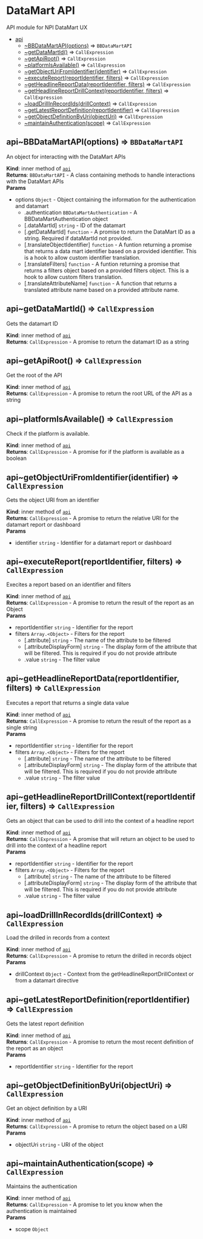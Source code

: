 <a name="npi-datamart.module_api"></a>

# DataMart API
API module for NPI DataMart UX


* [api](#npi-datamart.module_api)
    * [~BBDataMartAPI(options)](#npi-datamart.module_api..BBDataMartAPI) ⇒ <code>BBDataMartAPI</code>
    * [~getDataMartId()](#npi-datamart.module_api..getDataMartId) ⇒ <code>CallExpression</code>
    * [~getApiRoot()](#npi-datamart.module_api..getApiRoot) ⇒ <code>CallExpression</code>
    * [~platformIsAvailable()](#npi-datamart.module_api..platformIsAvailable) ⇒ <code>CallExpression</code>
    * [~getObjectUriFromIdentifier(identifier)](#npi-datamart.module_api..getObjectUriFromIdentifier) ⇒ <code>CallExpression</code>
    * [~executeReport(reportIdentifier, filters)](#npi-datamart.module_api..executeReport) ⇒ <code>CallExpression</code>
    * [~getHeadlineReportData(reportIdentifier, filters)](#npi-datamart.module_api..getHeadlineReportData) ⇒ <code>CallExpression</code>
    * [~getHeadlineReportDrillContext(reportIdentifier, filters)](#npi-datamart.module_api..getHeadlineReportDrillContext) ⇒ <code>CallExpression</code>
    * [~loadDrillInRecordIds(drillContext)](#npi-datamart.module_api..loadDrillInRecordIds) ⇒ <code>CallExpression</code>
    * [~getLatestReportDefinition(reportIdentifier)](#npi-datamart.module_api..getLatestReportDefinition) ⇒ <code>CallExpression</code>
    * [~getObjectDefinitionByUri(objectUri)](#npi-datamart.module_api..getObjectDefinitionByUri) ⇒ <code>CallExpression</code>
    * [~maintainAuthentication(scope)](#npi-datamart.module_api..maintainAuthentication) ⇒ <code>CallExpression</code>

<a name="npi-datamart.module_api..BBDataMartAPI"></a>

## api~BBDataMartAPI(options) ⇒ <code>BBDataMartAPI</code>
An object for interacting with the DataMart APIs

**Kind**: inner method of <code>[api](#npi-datamart.module_api)</code>  
**Returns**: <code>BBDataMartAPI</code> - A class containing methods to handle interactions with the DataMart APIs  
**Params**

- options <code>Object</code> - Object containing the information for the authentication and datamart
    - .authentication <code>BBDataMartAuthentication</code> - A BBDataMartAuthentication object
    - [.dataMartId] <code>string</code> - ID of the datamart
    - [.getDataMartId] <code>function</code> - A promise to return the DataMart ID as a string. Required if dataMartId not provided.
    - [.translateObjectIdentifier] <code>function</code> - A funtion returning a promise that returns a data mart identifier based on a provided identifier.  This is a hook to allow custom identifier translation.
    - [.translateFilters] <code>function</code> - A funtion returning a promise that returns a filters object based on a provided filters object.  This is a hook to allow custom filters translation.
    - [.translateAttributeName] <code>function</code> - A function that returns a translated attribute name based on a provided attribute name.

<a name="npi-datamart.module_api..getDataMartId"></a>

## api~getDataMartId() ⇒ <code>CallExpression</code>
Gets the datamart ID

**Kind**: inner method of <code>[api](#npi-datamart.module_api)</code>  
**Returns**: <code>CallExpression</code> - A promise to return the datamart ID as a string  
<a name="npi-datamart.module_api..getApiRoot"></a>

## api~getApiRoot() ⇒ <code>CallExpression</code>
Get the root of the API

**Kind**: inner method of <code>[api](#npi-datamart.module_api)</code>  
**Returns**: <code>CallExpression</code> - A promise to return the root URL of the API as a string  
<a name="npi-datamart.module_api..platformIsAvailable"></a>

## api~platformIsAvailable() ⇒ <code>CallExpression</code>
Check if the platform is available.

**Kind**: inner method of <code>[api](#npi-datamart.module_api)</code>  
**Returns**: <code>CallExpression</code> - A promise for if the platform is available as a boolean  
<a name="npi-datamart.module_api..getObjectUriFromIdentifier"></a>

## api~getObjectUriFromIdentifier(identifier) ⇒ <code>CallExpression</code>
Gets the object URI from an identifier

**Kind**: inner method of <code>[api](#npi-datamart.module_api)</code>  
**Returns**: <code>CallExpression</code> - A promise to return the relative URI for the datamart report or dashboard  
**Params**

- identifier <code>string</code> - Identifier for a datamart report or dashboard

<a name="npi-datamart.module_api..executeReport"></a>

## api~executeReport(reportIdentifier, filters) ⇒ <code>CallExpression</code>
Execites a report based on an identifier and filters

**Kind**: inner method of <code>[api](#npi-datamart.module_api)</code>  
**Returns**: <code>CallExpression</code> - A promise to return the result of the report as an Object  
**Params**

- reportIdentifier <code>string</code> - Identifier for the report
- filters <code>Array.&lt;Object&gt;</code> - Filters for the report
    - [.attribute] <code>string</code> - The name of the attribute to be filtered
    - [.attributeDisplayForm] <code>string</code> - The display form of the attribute that will be filtered. This is required if you do not provide attribute
    - .value <code>string</code> - The filter value

<a name="npi-datamart.module_api..getHeadlineReportData"></a>

## api~getHeadlineReportData(reportIdentifier, filters) ⇒ <code>CallExpression</code>
Executes a report that returns a single data value

**Kind**: inner method of <code>[api](#npi-datamart.module_api)</code>  
**Returns**: <code>CallExpression</code> - A promise to return the result of the report as a single string  
**Params**

- reportIdentifier <code>string</code> - Identifier for the report
- filters <code>Array.&lt;Object&gt;</code> - Filters for the report
    - [.attribute] <code>string</code> - The name of the attribute to be filtered
    - [.attributeDisplayForm] <code>string</code> - The display form of the attribute that will be filtered. This is required if you do not provide attribute
    - .value <code>string</code> - The filter value

<a name="npi-datamart.module_api..getHeadlineReportDrillContext"></a>

## api~getHeadlineReportDrillContext(reportIdentifier, filters) ⇒ <code>CallExpression</code>
Gets an object that can be used to drill into the context of a headline report

**Kind**: inner method of <code>[api](#npi-datamart.module_api)</code>  
**Returns**: <code>CallExpression</code> - A promise that will return an object to be used to drill into the context of a headline report  
**Params**

- reportIdentifier <code>string</code> - Identifier for the report
- filters <code>Array.&lt;Object&gt;</code> - Filters for the report
    - [.attribute] <code>string</code> - The name of the attribute to be filtered
    - [.attributeDisplayForm] <code>string</code> - The display form of the attribute that will be filtered. This is required if you do not provide attribute
    - .value <code>string</code> - The filter value

<a name="npi-datamart.module_api..loadDrillInRecordIds"></a>

## api~loadDrillInRecordIds(drillContext) ⇒ <code>CallExpression</code>
Load the drilled in records from a context

**Kind**: inner method of <code>[api](#npi-datamart.module_api)</code>  
**Returns**: <code>CallExpression</code> - A promise to return the drilled in records object  
**Params**

- drillContext <code>Object</code> - Context from the getHeadlineReportDrillContext or from a datamart directive

<a name="npi-datamart.module_api..getLatestReportDefinition"></a>

## api~getLatestReportDefinition(reportIdentifier) ⇒ <code>CallExpression</code>
Gets the latest report definition

**Kind**: inner method of <code>[api](#npi-datamart.module_api)</code>  
**Returns**: <code>CallExpression</code> - A promise to return the most recent definition of the report as an object  
**Params**

- reportIdentifier <code>string</code> - Identifier for the report

<a name="npi-datamart.module_api..getObjectDefinitionByUri"></a>

## api~getObjectDefinitionByUri(objectUri) ⇒ <code>CallExpression</code>
Get an object definition by a URI

**Kind**: inner method of <code>[api](#npi-datamart.module_api)</code>  
**Returns**: <code>CallExpression</code> - A promise to return the object based on a URI  
**Params**

- objectUri <code>string</code> - URI of the object

<a name="npi-datamart.module_api..maintainAuthentication"></a>

## api~maintainAuthentication(scope) ⇒ <code>CallExpression</code>
Maintains the authentication

**Kind**: inner method of <code>[api](#npi-datamart.module_api)</code>  
**Returns**: <code>CallExpression</code> - A promise to let you know when the authentication is maintained  
**Params**

- scope <code>Object</code>

